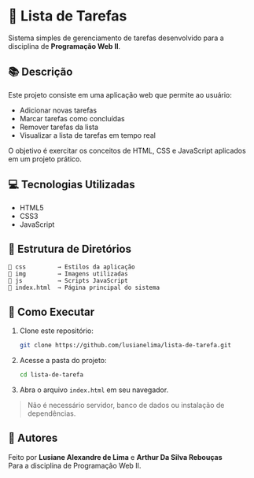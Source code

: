 
# 📝 Lista de Tarefas

Sistema simples de gerenciamento de tarefas desenvolvido para a disciplina de **Programação Web II**.

## 📚 Descrição

Este projeto consiste em uma aplicação web que permite ao usuário:

- Adicionar novas tarefas
- Marcar tarefas como concluídas
- Remover tarefas da lista
- Visualizar a lista de tarefas em tempo real

O objetivo é exercitar os conceitos de HTML, CSS e JavaScript aplicados em um projeto prático.

## 💻 Tecnologias Utilizadas

- HTML5
- CSS3
- JavaScript

## 📂 Estrutura de Diretórios

```
📁 css         → Estilos da aplicação
📁 img         → Imagens utilizadas
📁 js          → Scripts JavaScript
📄 index.html  → Página principal do sistema
```

## 🚀 Como Executar

1. Clone este repositório:
   ```bash
   git clone https://github.com/lusianelima/lista-de-tarefa.git
   ```
2. Acesse a pasta do projeto:
   ```bash
   cd lista-de-tarefa
   ```
3. Abra o arquivo `index.html` em seu navegador.

> Não é necessário servidor, banco de dados ou instalação de dependências.

## 👥 Autores

Feito por **Lusiane Alexandre de Lima** e **Arthur Da Silva Rebouças**  
Para a disciplina de Programação Web II.

